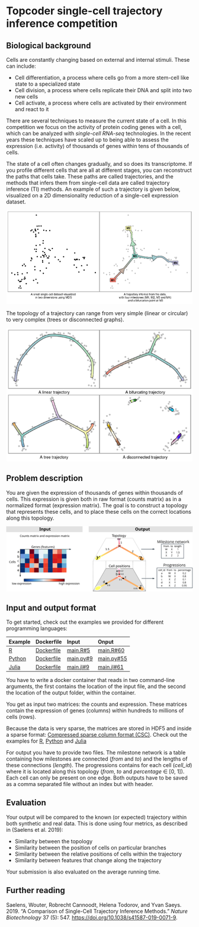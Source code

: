 Topcoder single-cell trajectory inference competition
================

## Biological background

Cells are constantly changing based on external and internal stimuli.
These can include:

  - Cell differentiation, a process where cells go from a more stem-cell
    like state to a specialized state
  - Cell division, a process where cells replicate their DNA and split
    into two new cells
  - Cell activate, a process where cells are activated by their
    environment and react to it

There are several techniques to measure the current state of a cell. In
this competition we focus on the activity of protein coding genes with a
cell, which can be analyzed with *single-cell RNA-seq* technologies. In
the recent years these techniques have scaled up to being able to assess
the expression (i.e. activity) of thousands of genes within tens of
thousands of cells.

The state of a cell often changes gradually, and so does its
transcriptome. If you profile different cells that are all at different
stages, you can reconstruct the paths that cells take. These paths are
called trajectories, and the methods that infers them from single-cell
data are called trajectory inference (TI) methods. An example of such a
trajectory is given below, visualized on a 2D dimensionality reduction
of a single-cell expression dataset.

![](description_files/figure-gfm/unnamed-chunk-2-1.png)<!-- -->

The topology of a trajectory can range from very simple (linear or
circular) to very complex (trees or disconnected graphs).

![](description_files/figure-gfm/unnamed-chunk-3-1.png)<!-- -->

## Problem description

You are given the expression of thousands of genes within thousands of
cells. This expression is given both in raw format (counts matrix) as in
a normalized format (expression matrix). The goal is to construct a
topology that represents these cells, and to place these cells on the
correct locations along this topology.

![](img/input_output.svg)

## Input and output format

To get started, check out the examples we provided for different
programming
languages:

| Example                                | Dockerfile                                            | Input                                                | Onput                                                  |
| :------------------------------------- | :---------------------------------------------------- | :--------------------------------------------------- | :----------------------------------------------------- |
| [R](../containers/methods/r)           | [Dockerfile](../containers/methods/r/Dockerfile)      | [main.R\#5](../containers/methods/r/main.R#5)        | [main.R\#60](../containers/methods/r/main.R#60)        |
| [Python](../containers/methods/python) | [Dockerfile](../containers/methods/python/Dockerfile) | [main.py\#9](../containers/methods/python/main.py#9) | [main.py\#55](../containers/methods/python/main.py#55) |
| [Julia](../containers/methods/julia)   | [Dockerfile](../containers/methods/julia/Dockerfile)  | [main.jl\#9](../containers/methods/julia/main.jl#9)  | [main.jl\#61](../containers/methods/julia/main.jl#61)  |

You have to write a docker container that reads in two command-line
arguments, the first contains the location of the input file, and the
second the location of the output folder, within the container.

You get as input two matrices: the counts and expression. These matrices
contain the expression of genes (columns) within hundreds to millions of
cells (rows).

Because the data is very sparse, the matrices are stored in HDF5 and
inside a sparse format: [Compressed sparse column format
(CSC)](https://en.wikipedia.org/wiki/Sparse_matrix#Compressed_sparse_column_\(CSC_or_CCS\)).
Check out the examples for [R](../containers/methods/r/main.R#5),
[Python](../containers/methods/python/main.py#9) and
[Julia](../containers/methods/julia/main.jl#9)

For output you have to provide two files. The milestone network is a
table containing how milestones are connected (*from* and *to*) and the
lengths of these connections (*length*). The progressions contains for
each cell (*cell\_id*) where it is located along this topology (*from*,
*to* and *percentage* ∈ \[0, 1\]). Each cell can only be present on one
edge. Both outputs have to be saved as a comma separated file without an
index but with header.

## Evaluation

Your output will be compared to the known (or expected) trajectory
within both synthetic and real data. This is done using four metrics, as
described in (Saelens et al. 2019):

  - Similarity between the topology
  - Similarity between the position of cells on particular branches
  - Similarity between the relative positions of cells within the
    trajectory
  - Similarity between features that change along the trajectory

Your submission is also evaluated on the average running time.

## Further reading

<div id="refs" class="references">

<div id="ref-Saelens_Cannoodt_Todorov_Saeys_2019">

Saelens, Wouter, Robrecht Cannoodt, Helena Todorov, and Yvan Saeys.
2019. “A Comparison of Single-Cell Trajectory Inference Methods.”
*Nature Biotechnology* 37 (5): 547.
<https://doi.org/10.1038/s41587-019-0071-9>.

</div>

</div>
